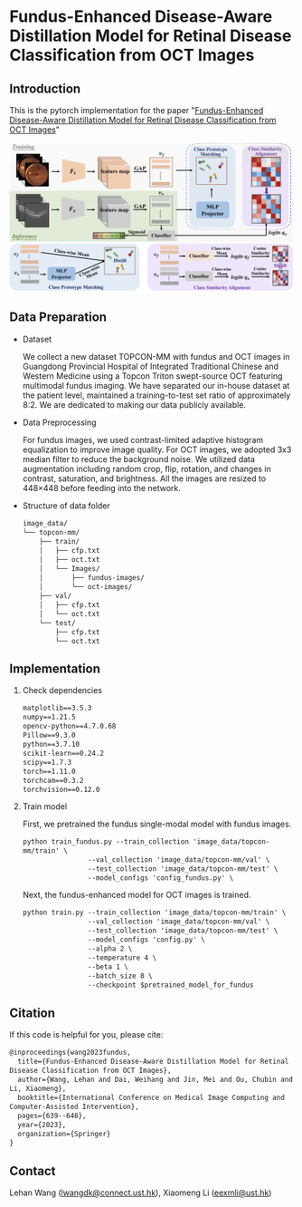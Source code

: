 # Fundus-Enhanced Disease-Aware Distillation Model for Retinal Disease Classification from OCT Images

## Introduction

This is the pytorch implementation for the paper "[Fundus-Enhanced Disease-Aware Distillation Model for Retinal Disease Classification from OCT Images](https://arxiv.org/abs/2308.00291)"

![image-20230619155720859](figure/framework.png)

## Data Preparation

- Dataset

  We collect a new dataset TOPCON-MM with fundus and OCT images in Guangdong Provincial Hospital of Integrated Traditional Chinese and Western Medicine using a Topcon Triton swept-source OCT featuring multimodal fundus imaging. We have separated our in-house dataset  at the patient level, maintained a training-to-test set ratio of approximately 8:2. We are dedicated to making our data publicly available.

- Data Preprocessing

  For fundus images, we used contrast-limited adaptive histogram equalization to improve image quality. For OCT images, we adopted 3x3 median filter to reduce the background noise. We utilized data augmentation including random crop, flip, rotation, and changes in contrast, saturation, and brightness. All the images are resized to 448×448 before feeding into the network.

- Structure of data folder

  ```
  image_data/
  └── topcon-mm/
      ├── train/
      │   ├── cfp.txt
      │   ├── oct.txt
      │   └── Images/
      │       ├── fundus-images/
      │       └── oct-images/
      ├── val/
      │   ├── cfp.txt
      │   └── oct.txt
      └── test/
          ├── cfp.txt
          └── oct.txt
  ```

## Implementation

1. Check dependencies

   ```
   matplotlib==3.5.3
   numpy==1.21.5
   opencv-python==4.7.0.68
   Pillow==9.3.0
   python==3.7.10
   scikit-learn==0.24.2
   scipy==1.7.3
   torch==1.11.0
   torchcam==0.3.2
   torchvision==0.12.0
   ```

2. Train model

   First, we pretrained the fundus single-modal model with fundus images.

   ```
   python train_fundus.py --train_collection 'image_data/topcon-mm/train' \
                   --val_collection 'image_data/topcon-mm/val' \
                   --test_collection 'image_data/topcon-mm/test' \
                   --model_configs 'config_fundus.py' \
   ```

   Next, the fundus-enhanced model for OCT images is trained.

   ```
   python train.py --train_collection 'image_data/topcon-mm/train' \
                   --val_collection 'image_data/topcon-mm/val' \
                   --test_collection 'image_data/topcon-mm/test' \
                   --model_configs 'config.py' \
                   --alpha 2 \
                   --temperature 4 \
                   --beta 1 \
                   --batch_size 8 \
                   --checkpoint $pretrained_model_for_fundus
   ```

## Citation
If this code is helpful for you, please cite:
```
@inproceedings{wang2023fundus,
  title={Fundus-Enhanced Disease-Aware Distillation Model for Retinal Disease Classification from OCT Images},
  author={Wang, Lehan and Dai, Weihang and Jin, Mei and Ou, Chubin and Li, Xiaomeng},
  booktitle={International Conference on Medical Image Computing and Computer-Assisted Intervention},
  pages={639--648},
  year={2023},
  organization={Springer}
}
```

## Contact
Lehan Wang (lwangdk@connect.ust.hk), 
Xiaomeng Li (eexmli@ust.hk)

